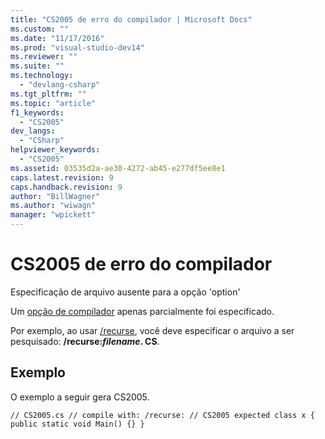 ```yaml
---
title: "CS2005 de erro do compilador | Microsoft Docs"
ms.custom: ""
ms.date: "11/17/2016"
ms.prod: "visual-studio-dev14"
ms.reviewer: ""
ms.suite: ""
ms.technology: 
  - "devlang-csharp"
ms.tgt_pltfrm: ""
ms.topic: "article"
f1_keywords: 
  - "CS2005"
dev_langs: 
  - "CSharp"
helpviewer_keywords: 
  - "CS2005"
ms.assetid: 03535d2a-ae30-4272-ab45-e277df5ee8e1
caps.latest.revision: 9
caps.handback.revision: 9
author: "BillWagner"
ms.author: "wiwagn"
manager: "wpickett"
---
```

# CS2005 de erro do compilador
Especificação de arquivo ausente para a opção 'option'  
  
 Um [opção de compilador](../../csharp/language-reference/compiler-options/index.md) apenas parcialmente foi especificado.  
  
 Por exemplo, ao usar [\/recurse](../../csharp/language-reference/compiler-options/recurse-compiler-option.md), você deve especificar o arquivo a ser pesquisado: **\/recurse:***filename***. CS**.  
  
## Exemplo  
 O exemplo a seguir gera CS2005.  
  
```  
// CS2005.cs // compile with: /recurse: // CS2005 expected class x { public static void Main() {} }  
```